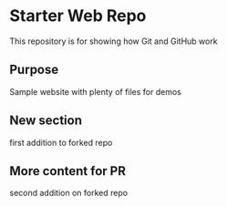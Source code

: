 # Starter Web Repo

This repository is for showing how Git and GitHub work

## Purpose

Sample website with plenty of files for demos

## New section

first addition to forked repo

## More content for PR

second addition on forked repo